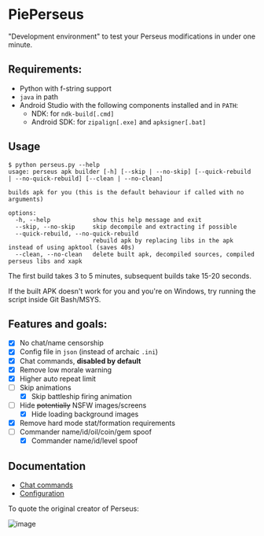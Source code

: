 

# PiePerseus

"Development environment" to test your Perseus modifications in under one minute.

## Requirements:
* Python with f-string support
* `java` in path
* Android Studio with the following components installed and in `PATH`:
  * NDK: for `ndk-build[.cmd]`
  * Android SDK: for `zipalign[.exe]` and `apksigner[.bat]`

## Usage
```
$ python perseus.py --help
usage: perseus apk builder [-h] [--skip | --no-skip] [--quick-rebuild | --no-quick-rebuild] [--clean | --no-clean]

builds apk for you (this is the default behaviour if called with no arguments)

options:
  -h, --help            show this help message and exit
  --skip, --no-skip     skip decompile and extracting if possible
  --quick-rebuild, --no-quick-rebuild
                        rebuild apk by replacing libs in the apk instead of using apktool (saves 40s)
  --clean, --no-clean   delete built apk, decompiled sources, compiled perseus libs and xapk
```

The first build takes 3 to 5 minutes, subsequent builds take 15-20 seconds.

If the built APK doesn't work for you and you're on Windows, try running the script inside Git Bash/MSYS.

## Features and goals:
- [x] No chat/name censorship
- [x] Config file in `json` (instead of archaic `.ini`)
- [x] Chat commands, **disabled by default**
- [x] Remove low morale warning
- [x] Higher auto repeat limit
- [ ] Skip animations
  - [x] Skip battleship firing animation
- [ ] Hide ~~potentially~~ NSFW images/screens
  - [x] Hide loading background images
- [x] Remove hard mode stat/formation requirements
- [ ] Commander name/id/oil/coin/gem spoof
  - [x] Commander name/id/level spoof

## Documentation

* [Chat commands](docs/chat_commands.md)
* [Configuration](docs/configuration.md)

To quote the original creator of Perseus:

![image](https://image.pieland.xyz/file/672d4d4be9f333cb70c49.png)

